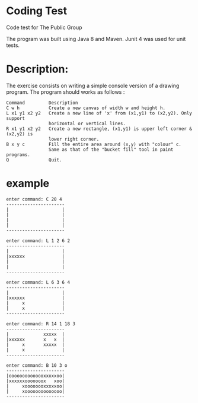 # Coding Test
Code test for The Public Group

The program was built using Java 8 and Maven.
Junit 4 was used for unit tests.

# Description:

The exercise consists on  writing a simple console
version of a drawing program. The program should works
as follows :

```
Command 		Description
C w h           Create a new canvas of width w and height h.
L x1 y1 x2 y2   Create a new line of 'x' from (x1,y1) to (x2,y2). Only support 
                horizontal or vertical lines.
R x1 y1 x2 y2   Create a new rectangle, (x1,y1) is upper left corner & (x2,y2) is 
                lower right corner.
B x y c         Fill the entire area around (x,y) with "colour" c.
                Same as that of the "bucket fill" tool in paint programs.
Q               Quit.
``` 

# example
```
enter command: C 20 4
----------------------
|                    |
|                    |
|                    |
|                    |
----------------------

enter command: L 1 2 6 2
----------------------
|                    |
|xxxxxx              |
|                    |
|                    |
----------------------

enter command: L 6 3 6 4
----------------------
|                    |
|xxxxxx              |
|     x              |
|     x              |
----------------------

enter command: R 14 1 18 3
----------------------
|             xxxxx  |
|xxxxxx       x   x  |
|     x       xxxxx  |
|     x              |
----------------------

enter command: B 10 3 o
----------------------
|oooooooooooooxxxxxoo|
|xxxxxxooooooox   xoo|
|     xoooooooxxxxxoo|
|     xoooooooooooooo|
----------------------
```
